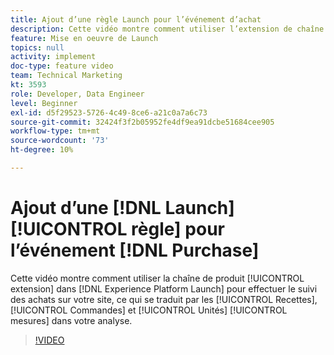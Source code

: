 ```yaml
---
title: Ajout d’une règle Launch pour l’événement d’achat
description: Cette vidéo montre comment utiliser l’extension de chaîne de produit dans Launch pour effectuer le suivi des achats sur votre site. Les mesures Recettes, Commandes et Unités sont alors incluses dans votre analyse.
feature: Mise en oeuvre de Launch
topics: null
activity: implement
doc-type: feature video
team: Technical Marketing
kt: 3593
role: Developer, Data Engineer
level: Beginner
exl-id: d5f29523-5726-4c49-8ce6-a21c0a7a6c73
source-git-commit: 32424f3f2b05952fe4df9ea91dcbe51684cee905
workflow-type: tm+mt
source-wordcount: '73'
ht-degree: 10%

---
```


# Ajout d’une [!DNL Launch] [!UICONTROL règle] pour l’événement [!DNL Purchase]

Cette vidéo montre comment utiliser la chaîne de produit [!UICONTROL extension] dans [!DNL Experience Platform Launch] pour effectuer le suivi des achats sur votre site, ce qui se traduit par les [!UICONTROL Recettes], [!UICONTROL Commandes] et [!UICONTROL Unités] [!UICONTROL mesures] dans votre analyse.

>[!VIDEO](https://video.tv.adobe.com/v/28766/?quality=12)
